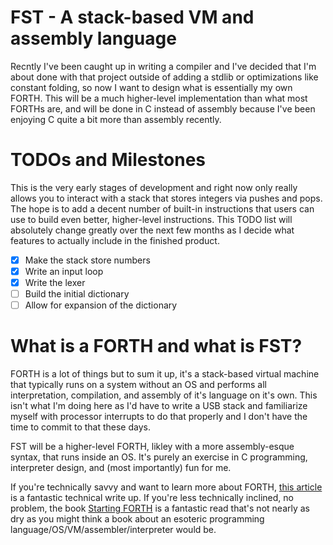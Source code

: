 # FST - A stack-based VM and assembly language
Recntly I've been caught up in writing a compiler and I've decided that I'm about done with that project outside of adding a stdlib or optimizations like constant folding, so now I want to design what is essentially my own FORTH. This will be a much higher-level implementation than what most FORTHs are, and will be done in C instead of assembly because I've been enjoying C quite a bit more than assembly recently.

# TODOs and Milestones
This is the very early stages of development and right now only really allows you to interact with a stack that
stores integers via pushes and pops. The hope is to add a decent number of built-in instructions that users can use to build even better, higher-level instructions. This TODO list will absolutely change greatly over the next few months as I decide what features to actually include in the finished product.

 - [x] Make the stack store numbers
 - [x] Write an input loop
 - [x] Write the lexer
 - [ ] Build the initial dictionary
 - [ ] Allow for expansion of the dictionary

# What is a FORTH and what is FST?
FORTH is a lot of things but to sum it up, it's a stack-based virtual machine that typically runs on a system without an OS and performs all interpretation, compilation, and assembly of it's language on it's own. This isn't what I'm doing here as I'd have to write a USB stack and familiarize myself with processor interrupts to do that properly and I don't have the time to commit to that these days.

FST will be a higher-level FORTH, likley with a more assembly-esque syntax, that runs inside an OS. It's purely an exercise in C programming, interpreter design, and (most importantly) fun for me.

If you're technically savvy and want to learn more about FORTH, [this article](https://www.cs.mcgill.ca/~rwest/wikispeedia/wpcd/wp/f/Forth.htm#:~:text=Forth%20parsing%20is%20simple%2C%20as,systems%20recognise%20additional%20whitespace%20characters.) is a fantastic technical write up. If you're less technically inclined, no problem, the book [Starting FORTH](https://1scyem2bunjw1ghzsf1cjwwn-wpengine.netdna-ssl.com/wp-content/uploads/2018/01/Starting-FORTH.pdf) is a fantastic read that's not nearly as dry as you might think a book about an esoteric programming language/OS/VM/assembler/interpreter would be.
